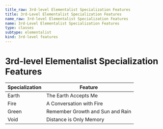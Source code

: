 ```yaml
---
title_raw: 3rd-level Elementalist Specialization Features
title: 3rd-Level Elementalist Specialization Features
name_raw: 3rd-level Elementalist Specialization Features
name: 3rd-Level Elementalist Specialization Features
type: classes
subtype: elementalist
kind: 3rd-level features
---
```


# 3rd-level Elementalist Specialization Features

| Specialization | Feature                          |
| -------------- | -------------------------------- |
| Earth          | The Earth Accepts Me             |
| Fire           | A Conversation with Fire         |
| Green          | Remember Growth and Sun and Rain |
| Void           | Distance is Only Memory          |
